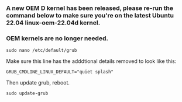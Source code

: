 ### A new OEM D kernel has been released, please re-run the command below to make sure you're on the latest Ubuntu 22.04 linux-oem-22.04d kernel.

### OEM kernels are no longer needed.


```
sudo nano /etc/default/grub
```

Make sure this line has the adddtional details removed to look like this:
```
GRUB_CMDLINE_LINUX_DEFAULT="quiet splash"
```
Then update grub, reboot.

```
sudo update-grub
```
